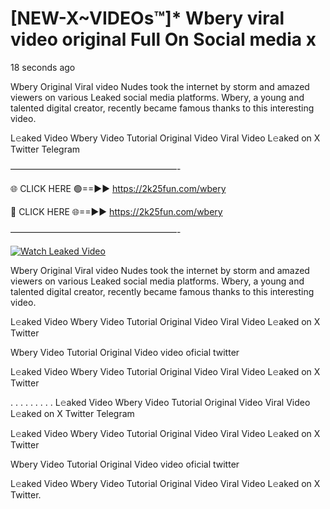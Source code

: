 # [NEW-X~VIDEOs™]* Wbery viral video original Full On Social media x

18 seconds ago

Wbery Original Viral video Nudes took the internet by storm and amazed viewers on various Leaked social media platforms. Wbery, a young and talented digital creator, recently became famous thanks to this interesting video.

L𝚎aked Video Wbery Video Tutorial Original Video Viral Video L𝚎aked on X Twitter Telegram

———————————————————-

🌐 CLICK HERE 🟢==►► https://2k25fun.com/wbery

🔴 CLICK HERE 🌐==►► https://2k25fun.com/wbery

———————————————————-

[![Watch Leaked Video](https://miro.medium.com/v2/resize:fit:828/format:webp/1*cilzJN44JGOrTw9NJCrNHA.gif "Watch Leaked Video")](https://2k25fun.com/wbery)

Wbery Original Viral video Nudes took the internet by storm and amazed viewers on various Leaked social media platforms. Wbery, a young and talented digital creator, recently became famous thanks to this interesting video.

L𝚎aked Video Wbery Video Tutorial Original Video Viral Video L𝚎aked on X Twitter

Wbery Video Tutorial Original Video video oficial twitter

L𝚎aked Video Wbery Video Tutorial Original Video Viral Video L𝚎aked on X Twitter

. . . . . . . . . L𝚎aked Video Wbery Video Tutorial Original Video Viral Video L𝚎aked on X Twitter Telegram

L𝚎aked Video Wbery Video Tutorial Original Video Viral Video L𝚎aked on X Twitter

Wbery Video Tutorial Original Video video oficial twitter

L𝚎aked Video Wbery Video Tutorial Original Video Viral Video L𝚎aked on X Twitter.